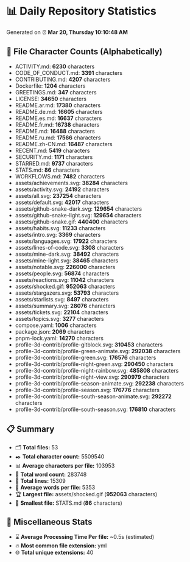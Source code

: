 # 📊 Daily Repository Statistics
Generated on ⏰ **Mar 20, Thursday 10:10:48 AM**

## 📂 File Character Counts (Alphabetically)
- ACTIVITY.md: **6230** characters
- CODE_OF_CONDUCT.md: **3391** characters
- CONTRIBUTING.md: **4207** characters
- Dockerfile: **1204** characters
- GREETINGS.md: **347** characters
- LICENSE: **34650** characters
- README.ar.md: **17380** characters
- README.de.md: **16605** characters
- README.es.md: **16637** characters
- README.fr.md: **16738** characters
- README.md: **16488** characters
- README.ru.md: **17566** characters
- README.zh-CN.md: **16487** characters
- RECENT.md: **5419** characters
- SECURITY.md: **1171** characters
- STARRED.md: **9737** characters
- STATS.md: **86** characters
- WORKFLOWS.md: **7482** characters
- assets/achievements.svg: **38284** characters
- assets/activity.svg: **24192** characters
- assets/all.svg: **237254** characters
- assets/default.svg: **42017** characters
- assets/github-snake-dark.svg: **129654** characters
- assets/github-snake-light.svg: **129654** characters
- assets/github-snake.gif: **440400** characters
- assets/habits.svg: **11233** characters
- assets/intro.svg: **3369** characters
- assets/languages.svg: **17922** characters
- assets/lines-of-code.svg: **3308** characters
- assets/mine-dark.svg: **38492** characters
- assets/mine-light.svg: **38465** characters
- assets/notable.svg: **226000** characters
- assets/people.svg: **56874** characters
- assets/reactions.svg: **11042** characters
- assets/shocked.gif: **952063** characters
- assets/stargazers.svg: **53793** characters
- assets/starlists.svg: **8497** characters
- assets/summary.svg: **28076** characters
- assets/tickets.svg: **22104** characters
- assets/topics.svg: **3277** characters
- compose.yaml: **1006** characters
- package.json: **2069** characters
- pnpm-lock.yaml: **14270** characters
- profile-3d-contrib/profile-gitblock.svg: **310453** characters
- profile-3d-contrib/profile-green-animate.svg: **292038** characters
- profile-3d-contrib/profile-green.svg: **176576** characters
- profile-3d-contrib/profile-night-green.svg: **290450** characters
- profile-3d-contrib/profile-night-rainbow.svg: **485808** characters
- profile-3d-contrib/profile-night-view.svg: **290979** characters
- profile-3d-contrib/profile-season-animate.svg: **292238** characters
- profile-3d-contrib/profile-season.svg: **176776** characters
- profile-3d-contrib/profile-south-season-animate.svg: **292272** characters
- profile-3d-contrib/profile-south-season.svg: **176810** characters

## 📋 Summary
- 🗂️ **Total files:** 53
- ✒️ **Total character count:** 5509540
- 📊 **Average characters per file:** 103953
- 📝 **Total word count:** 283748
- 🧾 **Total lines:** 15309
- 📐 **Average words per file:** 5353
- 🏆 **Largest file:** assets/shocked.gif (**952063** characters)
- 🥉 **Smallest file:** STATS.md (**86** characters)

## 🌟 Miscellaneous Stats
- ⌛ **Average Processing Time Per file:** ~0.5s (estimated)
- 🔥 **Most common file extension:** yml
- 🌐 **Total unique extensions:** 40
